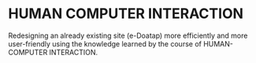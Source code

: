 # HUMAN COMPUTER INTERACTION 

Redesigning an already existing site (e-Doatap) more efficiently  and more user-friendly using the knowledge learned by the course of HUMAN-COMPUTER INTERACTION.
